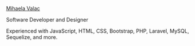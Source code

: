 <a href="https://mihaelavalac.github.io/Mihaela-Valac/" taget="_blank">Mihaela Valac</a>

Software Developer and Designer

Experienced with JavaScript, HTML, CSS, Bootstrap, PHP, Laravel, MySQL, Sequelize, and more. 
